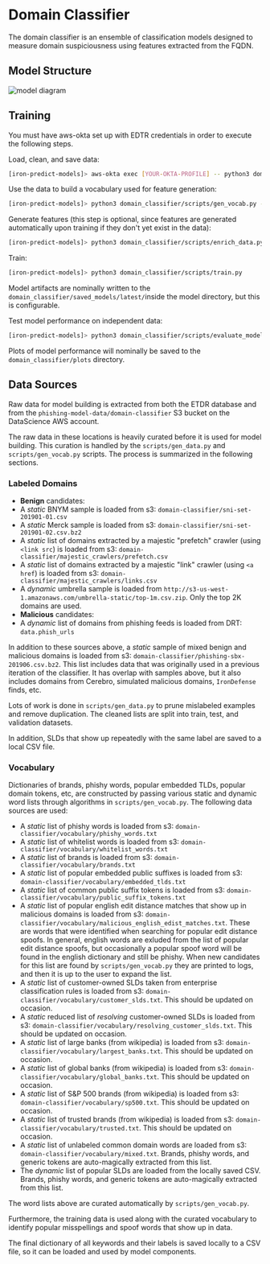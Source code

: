 # Domain Classifier

The domain classifier is an ensemble of classification models designed to measure domain suspiciousness using features extracted from the FQDN.

## Model Structure

![model diagram](https://confluence-connect.gliffy.net/embed/image/63147d8e-bbdd-4487-b780-d0feabf28489.png?utm_medium=live&utm_source=custom)

## Training

You must have aws-okta set up with EDTR credentials in order to execute the following steps.

Load, clean, and save data:
```bash
[iron-predict-models]> aws-okta exec [YOUR-OKTA-PROFILE] -- python3 domain_classifier/scripts/gen_data.py
```

Use the data to build a vocabulary used for feature generation:
```bash
[iron-predict-models]> python3 domain_classifier/scripts/gen_vocab.py --upload-data
```

Generate features (this step is optional, since features are generated automatically upon training if they don't yet exist in the data):
```bash
[iron-predict-models]> python3 domain_classifier/scripts/enrich_data.py --upload-data
```

Train:
```bash
[iron-predict-models]> python3 domain_classifier/scripts/train.py
```

Model artifacts are nominally written to the `domain_classifier/saved_models/latest/`inside the model directory, but this is configurable.

Test model performance on independent data:
```bash
[iron-predict-models]> python3 domain_classifier/scripts/evaluate_model.py
```

Plots of model performance will nominally be saved to the `domain_classifier/plots` directory.

## Data Sources

Raw data for model building is extracted from both the ETDR database and from the `phishing-model-data/domain-classifier` S3 bucket on the DataScience AWS account.

The raw data in these locations is heavily curated before it is used for model building. This curation is handled by the `scripts/gen_data.py` and `scripts/gen_vocab.py` scripts. The process is summarized in the following sections.

### Labeled Domains

- **Benign** candidates:
 - A *static* BNYM sample is loaded from s3: `domain-classifier/sni-set-201901-01.csv`
 - A *static* Merck sample is loaded from s3: `domain-classifier/sni-set-201901-02.csv.bz2`
 - A *static* list of domains extracted by a majestic "prefetch" crawler (using `<link src`) is loaded from s3: `domain-classifier/majestic_crawlers/prefetch.csv`
 - A *static* list of domains extracted by a majestic "link" crawler (using `<a href`) is loaded from s3: `domain-classifier/majestic_crawlers/links.csv`
 - A *dynamic* umbrella sample is loaded from `http://s3-us-west-1.amazonaws.com/umbrella-static/top-1m.csv.zip`. Only the top 2K domains are used.
- **Malicious** candidates:
 - A *dynamic* list of domains from phishing feeds is loaded from DRT: `data.phish_urls`

In addition to these sources above, a *static* sample of mixed benign and malicious  domains is loaded from s3: `domain-classifier/phishing-sbx-201906.csv.bz2`. This list includes data that was originally used in a previous iteration of the classifier. It has overlap with samples above, but it also includes domains from Cerebro, simulated malicious domains, `IronDefense` finds, etc.

Lots of work is done in `scripts/gen_data.py` to prune mislabeled examples and  remove duplication. The cleaned lists are split into train, test, and validation datasets.

In addition, SLDs that show up repeatedly with the same label are saved to a local CSV file.

### Vocabulary

Dictionaries of brands, phishy words, popular embedded TLDs, popular domain tokens, etc, are constructed by passing various static and dynamic word lists through algorithms in `scripts/gen_vocab.py`. The following data sources are used:

- A *static* list of phishy words is loaded from s3: `domain-classifier/vocabulary/phishy_words.txt`
- A *static* list of whitelist words is loaded from s3: `domain-classifier/vocabulary/whitelist_words.txt`
- A *static* list of brands is loaded from s3: `domain-classifier/vocabulary/brands.txt`
- A *static* list of popular embedded public suffixes is loaded from s3: `domain-classifier/vocabulary/embedded_tlds.txt`
- A *static* list of common public suffix tokens is loaded from s3: `domain-classifier/vocabulary/public_suffix_tokens.txt`
- A *static* list of popular english edit distance matches that show up in malicious domains is loaded from s3: `domain-classifier/vocabulary/malicious_english_edist_matches.txt`. These are words that were identified when searching for popular edit distance spoofs. In general, english words are exluded from the list of popular edit distance spoofs, but occasionally a popular spoof word will be found in the english dictionary and still be phishy. When new candidates for this list are found by `scripts/gen_vocab.py` they are printed to logs, and then it is up to the user to expand the list.
- A *static* list of customer-owned SLDs taken from enterprise classification rules is loaded from s3: `domain-classifier/vocabulary/customer_slds.txt`. This should be updated on occasion.
- A *static* reduced list of *resolving* customer-owned SLDs is loaded from s3: `domain-classifier/vocabulary/resolving_customer_slds.txt`. This should be updated on occasion.
- A *static* list of large banks (from wikipedia) is loaded from s3: `domain-classifier/vocabulary/largest_banks.txt`. This should be updated on occasion.
- A *static* list of global banks (from wikipedia) is loaded from s3: `domain-classifier/vocabulary/global_banks.txt`. This should be updated on occasion.
- A *static* list of S&P 500 brands (from wikipedia) is loaded from s3: `domain-classifier/vocabulary/sp500.txt`. This should be updated on occasion.
- A *static* list of trusted brands (from wikipedia) is loaded from s3: `domain-classifier/vocabulary/trusted.txt`. This should be updated on occasion.
- A *static* list of unlabeled common domain words are loaded from s3: `domain-classifier/vocabulary/mixed.txt`. Brands, phishy words, and generic tokens are auto-magically extracted from this list.
- The *dynamic*  list of popular SLDs are loaded from the locally saved CSV. Brands, phishy words, and generic tokens are auto-magically extracted from this list.

The word lists above are curated automatically by `scripts/gen_vocab.py`.

Furthermore, the training data is used along with the curated vocabulary to identify popular misspellings and spoof words that show up in data.

The final dictionary of all keywords and their labels is saved locally to a CSV file, so it can be loaded and used by model components.
